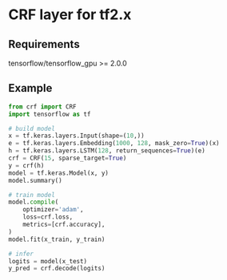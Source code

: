 # CRF layer for tf2.x

## Requirements

tensorflow/tensorflow_gpu >= 2.0.0



## Example

```python
from crf import CRF
import tensorflow as tf

# build model
x = tf.keras.layers.Input(shape=(10,))
e = tf.keras.layers.Embedding(1000, 128, mask_zero=True)(x)
h = tf.keras.layers.LSTM(128, return_sequences=True)(e)
crf = CRF(15, sparse_target=True)
y = crf(h)
model = tf.keras.Model(x, y)
model.summary()

# train model
model.compile(
	optimizer='adam',
	loss=crf.loss,
	metrics=[crf.accuracy],
)
model.fit(x_train, y_train)

# infer
logits = model(x_test)
y_pred = crf.decode(logits)
```

